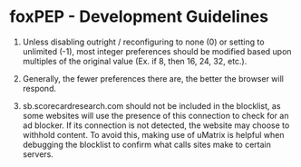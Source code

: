 # foxPEP - Development Guidelines
1. Unless disabling outright / reconfiguring to none (0) or setting to unlimited (-1), most integer preferences should be modified based upon multiples of the original value (Ex. if 8, then 16, 24, 32, etc.).

2. Generally, the fewer preferences there are, the better the browser will respond.

3. sb.scorecardresearch.com should not be included in the blocklist, as some websites will use the presence of this connection to check for an ad blocker. If its connection is not detected, the website may choose to withhold content. To avoid this, making use of uMatrix is helpful when debugging the blocklist to confirm what calls sites make to certain servers.
